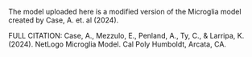 The model uploaded here is a modified version of the Microglia model created by Case, A. et. al (2024). 

FULL CITATION: Case, A., Mezzulo, E., Penland, A., Ty, C., & Larripa, K. (2024). NetLogo Microglia Model. Cal Poly Humboldt, Arcata, CA.
